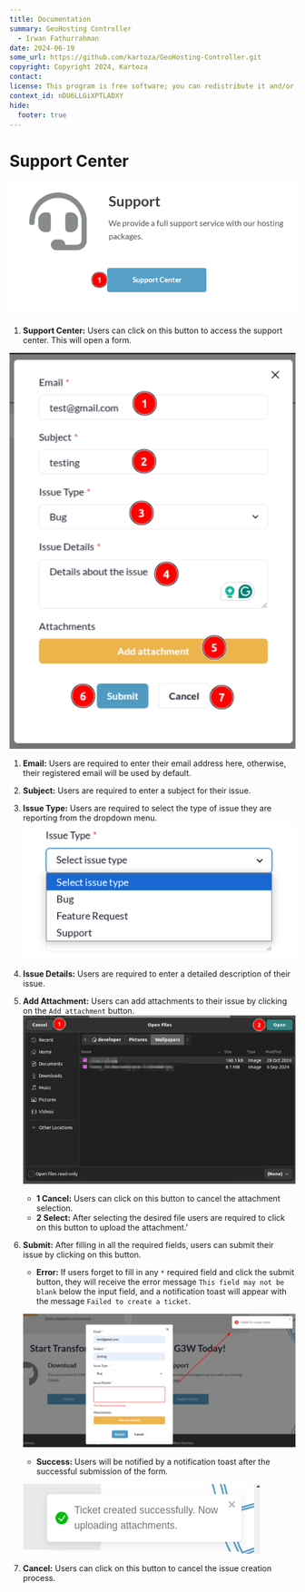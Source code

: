 ```yaml
---
title: Documentation
summary: GeoHosting Controller
  - Irwan Fathurrahman
date: 2024-06-19
some_url: https://github.com/kartoza/GeoHosting-Controller.git
copyright: Copyright 2024, Kartoza
contact:
license: This program is free software; you can redistribute it and/or modify it under the terms of the GNU Affero General Public License as published by the Free Software Foundation; either version 3 of the License, or (at your option) any later version.
context_id: nDU6LLGiXPTLADXY
hide:
  footer: true
---
```


# Support Center

![Support Center](./img/subscription-img-15.png)

1. **Support Center:** Users can click on this button to access the support center. This will open a form.

![Support](./img/subscription-img-16.png)

1. **Email:** Users are required to enter their email address here, otherwise, their registered email will be used by default.

2. **Subject:** Users are required to enter a subject for their issue.

3. **Issue Type:** Users are required to select the type of issue they are reporting from the dropdown menu.
![Issue Type](./img/subscription-img-17.png)

4. **Issue Details:** Users are required to enter a detailed description of their issue.

5. **Add Attachment:** Users can add attachments to their issue by clicking on the `Add attachment` button.
![File Explorer](./img/subscription-img-18.png)

      * **1 Cancel:** Users can click on this button to cancel the attachment selection.
      * **2 Select:** After selecting the desired file users are required to click on this button to upload the attachment.'

6. **Submit:** After filling in all the required fields, users can submit their issue by clicking on this button.
      * **Error:** If users forget to fill in any `*` required field and click the submit button, they will receive the error message `This field may not be blank` below the input field, and a notification toast will appear with the message `Failed to create a ticket`.

      [![Error](./img/subscription-img-19.png)](./img/subscription-img-19.png)

      * **Success:** Users will be notified by a notification toast after the successful submission of the form.

      ![Success](./img/subscription-img-20.png)

7. **Cancel:** Users can click on this button to cancel the issue creation process.

<br>

